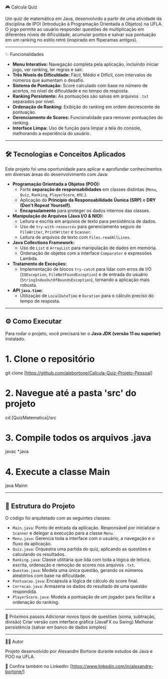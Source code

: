 🎮 Calcula Quiz

Um quiz de matemática em Java, desenvolvido a partir de uma atividade da disciplina de IPOI (Introdução à Programação Orientada a Objetos) na UFLA.
O jogo permite ao usuário responder questões de multiplicação em diferentes níveis de dificuldade, acumular pontos e salvar sua pontuação em um ranking no estilo retrô (inspirado em fliperamas antigos).
_________________________________________________________________________________________________________________________________________________________________________________________________________________
✨ Funcionalidades
* **Menu Interativo:** Navegação completa pela aplicação, incluindo iniciar jogo, ver ranking, ler regras e sair.
* **Três Níveis de Dificuldade:** Fácil, Médio e Difícil, com intervalos de números que aumentam o desafio.
* **Sistema de Pontuação:** Score calculado com base no número de acertos, no nível de dificuldade e no tempo de resposta.
* **Ranking Persistente:** As pontuações são salvas em arquivos `.txt` separados por nível.
* **Ordenação de Ranking:** Exibição do ranking em ordem decrescente de pontuação.
* **Gerenciamento de Scores:** Funcionalidade para remover pontuações do ranking.
* **Interface Limpa:** Uso de função para limpar a tela do console, melhorando a experiência do usuário.


_________________________________________________________________________________________________________________________________________________________________________________________________________________
## 🛠️ Tecnologias e Conceitos Aplicados
Este projeto foi uma oportunidade para aplicar e aprofundar conhecimentos em diversas áreas do desenvolvimento com Java:

* **Programação Orientada a Objetos (POO):**
    * Forte **separação de responsabilidades** em classes distintas (`Menu`, `Quiz`, `Ranking`, `PlayerScore`, etc.).
    * Aplicação do **Princípio da Responsabilidade Úunica (SRP)** e **DRY (Don't Repeat Yourself)**.
    * **Encapsulamento** para proteger os dados internos das classes.
* **Manipulação de Arquivos (Java I/O & NIO):**
    * Leitura e escrita em arquivos de texto para persistência de dados.
    * Uso de `try-with-resources` para gerenciamento seguro de `FileWriter`, `PrintWriter` e `Scanner`.
    * Leitura de arquivos de texto com `Files.readAllLines`.
* **Java Collections Framework:**
    * Uso de `List` e `ArrayList` para manipulação de dados em memória.
    * Ordenação de objetos com a interface `Comparator` e expressões Lambda.
* **Tratamento de Exceções:**
    * Implementação de blocos `try-catch` para lidar com erros de I/O (`IOException`, `FileNotFoundException`) e de entrada do usuário (`StringIndexOutOfBoundsException`), tornando a aplicação mais robusta.
* **API `java.time`:**
    * Utilização de `LocalDateTime` e `Duration` para o cálculo preciso do tempo de resposta.

_________________________________________________________________________________________________________________________________________________________________________________________________________________
## ⚙️ Como Executar

Para rodar o projeto, você precisará ter o **Java JDK (versão 11 ou superior)** instalado.


# 1. Clone o repositório
git clone [https://github.com/alebortone/Calcula-Quiz-Projeto-Pessoal]

# 2. Navegue até a pasta 'src' do projeto
cd [QuizMatematica]/src

# 3. Compile todos os arquivos .java
javac *.java

# 4. Execute a classe Main
java Mainn

_________________________________________________________________________________________________________________________________________________________________________________________________________________
## 📂 Estrutura do Projeto

O código foi arquitetado com as seguintes classes:

* `Main.java`: Ponto de entrada da aplicação. Responsável por inicializar o `Scanner` e delegar a execução para a classe `Menu`.
* `Menu.java`: Gerencia toda a interface com o usuário, a navegação e o fluxo da aplicação.
* `Quiz.java`: Orquestra uma partida do quiz, aplicando as questões e calculando os resultados.
* `Ranking.java`: Classe utilitária que lida com toda a lógica de leitura, escrita, ordenação e remoção de scores nos arquivos `.txt`.
* `Questao.java`: Modela uma única questão, gerando os números aleatórios com base na dificuldade.
* `Pontuacao.java`: Encapsula a lógica de cálculo do score final.
* `Correcao.java`: Armazena os dados do resultado de uma questão respondida.
* `PlayerScore.java`: Modela a pontuação de um jogador para facilitar a ordenação do ranking.

_________________________________________________________________________________________________________________________________________________________________________________________________________________
📌 Próximos passos
 Adicionar novos tipos de questões (soma, subtração, divisão)
 Criar versão com interface gráfica (JavaFX ou Swing)
 Melhorar persistência (salvar em banco de dados simples)
 _________________________________________________________________________________________________________________________________________________________________________________________________________________
👨‍💻 Autor

Projeto desenvolvido por Alexandre Bortone durante estudos de Java e POO na UFLA.

📂 Confira também no LinkedIn: [https://www.linkedin.com/in/alexandre-bortone/]
